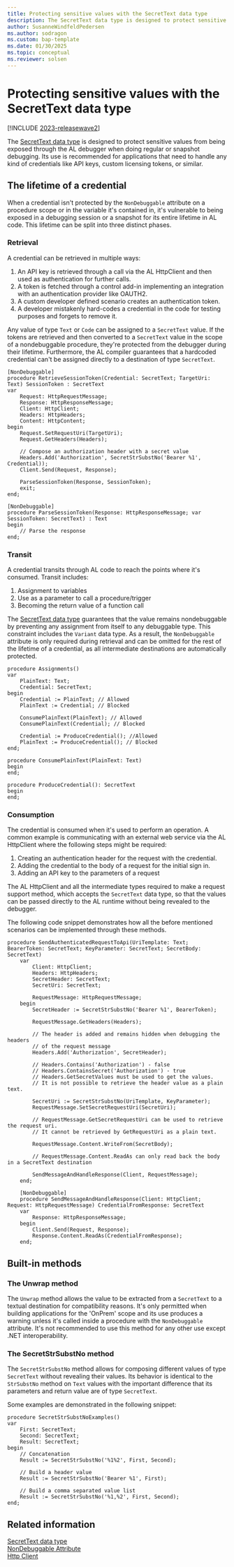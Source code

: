 ```yaml
---
title: Protecting sensitive values with the SecretText data type
description: The SecretText data type is designed to protect sensitive values from being exposed when debugging.
author: SusanneWindfeldPedersen
ms.author: sodragon
ms.custom: bap-template
ms.date: 01/30/2025
ms.topic: conceptual
ms.reviewer: solsen
---
```


# Protecting sensitive values with the SecretText data type

[!INCLUDE [2023-releasewave2](../includes/2023-releasewave2.md)]

The [SecretText data type](methods-auto/secrettext/secrettext-data-type.md) is designed to protect sensitive values from being exposed through the AL debugger when doing regular or snapshot debugging. Its use is recommended for applications that need to handle any kind of credentials like API keys, custom licensing tokens, or similar.

## The lifetime of a credential

When a credential isn't protected by the `NonDebuggable` attribute on a procedure scope or in the variable it's contained in, it's vulnerable to being exposed
in a debugging session or a snapshot for its entire lifetime in AL code. This lifetime can be split into three distinct phases.

### Retrieval

A credential can be retrieved in multiple ways:

1. An API key is retrieved through a call via the AL HttpClient and then used as authentication for further calls.
2. A token is fetched through a control add-in implementing an integration with an authentication provider like OAUTH2.
3. A custom developer defined scenario creates an authentication token.
4. A developer mistakenly hard-codes a credential in the code for testing purposes and forgets to remove it.

Any value of type `Text` or `Code` can be assigned to a `SecretText` value. If the tokens are retrieved and then converted to a `SecretText` value in the scope of a nondebuggable procedure, they're protected from the debugger during their lifetime. Furthermore, the AL compiler guarantees that a hardcoded credential can't be assigned directly to a destination of type `SecretText`.

```al
[NonDebuggable]
procedure RetrieveSessionToken(Credential: SecretText; TargetUri: Text) SessionToken : SecretText
var
    Request: HttpRequestMessage;
    Response: HttpResponseMessage;
    Client: HttpClient;
    Headers: HttpHeaders;
    Content: HttpContent;
begin
    Request.SetRequestUri(TargetUri);
    Request.GetHeaders(Headers);

    // Compose an authorization header with a secret value
    Headers.Add('Authorization', SecretStrSubstNo('Bearer %1', Credential));
    Client.Send(Request, Response);

    ParseSessionToken(Response, SessionToken);
    exit;
end;

[NonDebuggable]
procedure ParseSessionToken(Response: HttpResponseMessage; var SessionToken: SecretText) : Text
begin
    // Parse the response
end;
```

### Transit

A credential transits through AL code to reach the points where it's consumed. Transit includes:

1. Assignment to variables
2. Use as a parameter to call a procedure/trigger
3. Becoming the return value of a function call

The [SecretText data type](methods-auto/secrettext/secrettext-data-type.md) guarantees that the value remains nondebuggable by preventing any assignment from itself to any debuggable type. This constraint includes the `Variant` data type. As a result, the `NonDebuggable` attribute is only required during retrieval
and can be omitted for the rest of the lifetime of a credential, as all intermediate destinations are automatically protected.

```al
procedure Assignments()
var
    PlainText: Text;
    Credential: SecretText;
begin
    Credential := PlainText; // Allowed
    PlainText := Credential; // Blocked

    ConsumePlainText(PlainText); // Allowed
    ConsumePlainText(Credential); // Blocked

    Credential := ProduceCredential(); //Allowed
    PlainText := ProduceCredential(); // Blocked
end;

procedure ConsumePlainText(PlainText: Text)
begin
end;

procedure ProduceCredential(): SecretText
begin
end;
```

### Consumption

The credential is consumed when it's used to perform an operation. A common example is communicating with an external web service via the AL HttpClient
where the following steps might be required:

1. Creating an authentication header for the request with the credential.
2. Adding the credential to the body of a request for the initial sign in.
3. Adding an API key to the parameters of a request

The AL HttpClient and all the intermediate types required to make a request support method, which accepts the `SecretText` data type, so that the values can be passed directly to the AL runtime without being revealed to the debugger.

The following code snippet demonstrates how all the before mentioned scenarios can be implemented through these methods.

```al
procedure SendAuthenticatedRequestToApi(UriTemplate: Text; BearerToken: SecretText; KeyParameter: SecretText; SecretBody: SecretText)
    var
        Client: HttpClient;
        Headers: HttpHeaders;
        SecretHeader: SecretText;
        SecretUri: SecretText;

        RequestMessage: HttpRequestMessage;
    begin
        SecretHeader := SecretStrSubstNo('Bearer %1', BearerToken);

        RequestMessage.GetHeaders(Headers);

        // The header is added and remains hidden when debugging the headers
        // of the request message
        Headers.Add('Authorization', SecretHeader);

        // Headers.Contains('Authorization') - false
        // Headers.ContainsSecret('Authorization') - true
        // Headers.GetSecretValues must be used to get the values.
        // It is not possible to retrieve the header value as a plain text.

        SecretUri := SecretStrSubstNo(UriTemplate, KeyParameter);
        RequestMessage.SetSecretRequestUri(SecretUri);

        // RequestMessage.GetSecretRequestUri can be used to retrieve the request uri.
        // It cannot be retrieved by GetRequestUri as a plain text.

        RequestMessage.Content.WriteFrom(SecretBody);

        // RequestMessage.Content.ReadAs can only read back the body in a SecretText destination

        SendMessageAndHandleResponse(Client, RequestMessage);
    end;

    [NonDebuggable]
    procedure SendMessageAndHandleResponse(Client: HttpClient; Request: HttpRequestMessage) CredentialFromResponse: SecretText
    var
        Response: HttpResponseMessage;
    begin
        Client.Send(Request, Response);
        Response.Content.ReadAs(CredentialFromResponse);
    end;
```

## Built-in methods

### The Unwrap method

The `Unwrap` method allows the value to be extracted from a `SecretText` to a textual destination for compatibility reasons.
It's only permitted when building applications for the 'OnPrem' scope and its use produces a warning unless it's called
inside a procedure with the `NonDebuggable` attribute. It's not recommended to use this method for any other use except .NET
interoperability.

### The SecretStrSubstNo method

The `SecretStrSubstNo` method allows for composing different values of type `SecretText` without revealing their values.
Its behavior is identical to the `StrSubstNo` method on `Text` values with the important difference that its parameters and return value
are of type `SecretText`.

Some examples are demonstrated in the following snippet:

```al
procedure SecretStrSubstNoExamples()
var
    First: SecretText;
    Second: SecretText;
    Result: SecretText;
begin
    // Concatenation
    Result := SecretStrSubstNo('%1%2', First, Second);

    // Build a header value
    Result := SecretStrSubstNo('Bearer %1', First);

    // Build a comma separated value list
    Result := SecretStrSubstNo('%1,%2', First, Second);
end;
```

## Related information

[SecretText data type](methods-auto/secrettext/secrettext-data-type.md)  
[NonDebuggable Attribute](methods/devenv-nondebuggable-attribute.md)  
[Http Client](methods-auto/httpclient/httpclient-data-type.md)
